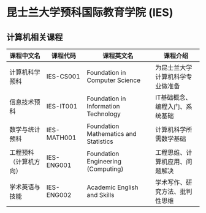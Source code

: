 # 昆士兰大学预科国际教育学院 (IES)

## 计算机相关课程

| 课程中文名 | 课程代码 | 课程英文名 | 课程介绍 |
|-----------|---------|-----------|---------|
| 计算机科学预科 | IES-CS001 | Foundation in Computer Science | 为昆士兰大学计算机科学专业做准备 |
| 信息技术预科 | IES-IT001 | Foundation in Information Technology | IT基础概念、编程入门、系统基础 |
| 数学与统计预科 | IES-MATH001 | Foundation Mathematics and Statistics | 计算机科学所需数学基础 |
| 工程预科（计算机方向） | IES-ENG001 | Foundation Engineering (Computing) | 工程思维、计算机应用、问题解决 |
| 学术英语与技能 | IES-ENG002 | Academic English and Skills | 学术写作、研究方法、批判性思维 |
